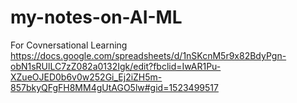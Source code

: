 # my-notes-on-AI-ML

For Covnersational Learning 
https://docs.google.com/spreadsheets/d/1nSKcnM5r9x82BdyPgn-obN1sRUlLC7zZ082a0132Igk/edit?fbclid=IwAR1Pu-XZueOJED0b6v0w252Gi_Ej2iZH5m-857bkyQFgFH8MM4gUtAGO5lw#gid=1523499517
